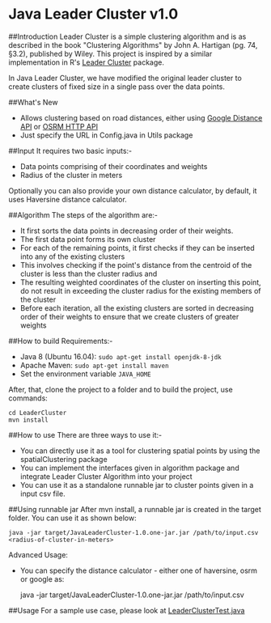 Java Leader Cluster v1.0
===================

##Introduction
Leader Cluster is a simple clustering algorithm and is as described in the
book "Clustering Algorithms" by John A. Hartigan (pg. 74, §3.2), published
by Wiley. This project is inspired by a similar implementation in R's [Leader
Cluster](https://cran.r-project.org/web/packages/leaderCluster/index.html) package.

In Java Leader Cluster, we have modified the original leader cluster to create
clusters of fixed size in a single pass over the data points.

##What's New
- Allows clustering based on road distances, either using 
[Google Distance API](https://developers.google.com/maps/documentation/distance-matrix/intro)
or 
[OSRM HTTP API](https://github.com/Project-OSRM/osrm-backend/blob/2ed6b181c8e80b7d17991ffe29726ecb130785f6/docs/http.md)
- Just specify the URL in Config.java in Utils package

##Input
It requires two basic inputs:-
- Data points comprising of their coordinates and weights
- Radius of the cluster in meters

Optionally you can also provide your own distance calculator, by default,
it uses Haversine distance calculator.

##Algorithm
The steps of the algorithm are:-
- It first sorts the data points in decreasing order of their weights.
- The first data point forms its own cluster
- For each of the remaining points, it first checks if they can be inserted
into any of the existing clusters
- This involves checking if the point's distance from the centroid of the
cluster is less than the cluster radius and
- The resulting weighted coordinates of the cluster on inserting this point,
do not result in exceeding the cluster radius for the existing members of the
cluster
- Before each iteration, all the existing clusters are sorted in decreasing
order of their weights to ensure that we create clusters of greater weights

##How to build
Requirements:-
- Java 8 (Ubuntu 16.04): `sudo apt-get install openjdk-8-jdk`
- Apache Maven: `sudo apt-get install maven`
- Set the environment variable `JAVA_HOME`

After, that, clone the project to a folder and to build the project, use commands:

    cd LeaderCluster
    mvn install

##How to use
There are three ways to use it:-
 - You can directly use it as a tool for clustering spatial points by using
 the spatialClustering package
 - You can implement the interfaces given in algorithm package and integrate
 Leader Cluster Algorithm into your project
 - You can use it as a standalone runnable jar to cluster points given in a input csv file.

##Using runnable jar
 After mvn install, a runnable jar is created in the target folder. You can use it as shown below:
 
    java -jar target/JavaLeaderCluster-1.0.one-jar.jar /path/to/input.csv <radius-of-cluster-in-meters>

Advanced Usage:
- You can specify the distance calculator - either one of haversine, osrm or google as:

	java -jar target/JavaLeaderCluster-1.0.one-jar.jar /path/to/input.csv <radius-of-cluster-in-meters> <distance-calculator-name>

##Usage
For a sample use case, please look at [LeaderClusterTest.java](https://github.com/delhivery/LeaderCluster/blob/master/src/test/java/com/delhivery/clustering/spatialClustering/LeaderClusterTest.java)
